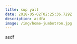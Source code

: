 ```yaml
---
title: sup yall
date: 2018-05-02T02:25:36.729Z
description: asdfa
image: /img/home-jumbotron.jpg
---
```

asdf

